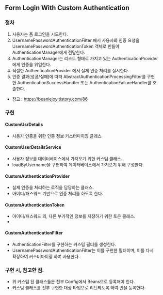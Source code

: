## Form Login With Custom Authentication

### 절차

1. 사용자는 폼 로그인을 시도한다.
2. UsernamePasswordAuthenticationFilter 에서 사용자의 인증 요청을 
UsernamePasswordAuthenticationToken 객체로 만들어 AuthenticationManager에게 전달한다.
3. AuthenticationManager는 리스트 형태로 가지고 있는 AuthenticationProvider에게 인증을 위임한다.
4. 적절한 AuthenticationProvider 에서 실제 인증 처리를 실시한다.
5. 인증 결과(성공/실패)에 따라 AbstractAuthenticationProcessingFilter를 구현한
AuthenticationSuccessHandler 또는 AuthenticationFailureHandler를 호출한다.

- 참고 : https://beaniejoy.tistory.com/86

### 구현

#### CustomUsrDetails

- 사용자 인증을 위한 인증 정보 커스터마이징 클래스

#### CustomUserDetailsService

- 사용자 정보를 데이터베이스에서 가져오기 위한 커스텀 클래스.
- loadByUsername을 구현하여 데이터베이스에서 가져오기 위해 구성한다.

#### CustomAuthenticationProvider

- 실제 인증을 처리하는 로직을 담당하는 클래스.
- 아이디/패스워드 기반으로 인증 처리를 하도록 한다.

#### CustomAuthenticationToken

- 아이디/패스워드 외, 다른 부가적인 정보를 저장하기 위한 토큰 클래스.
- 

#### CustomAuthenticationFilter

- AuthenticationFilter를 구현하는 커스텀 필터를 생성한다.
- UsernamePasswordAuthenticationFilter는 이를 구현한 필터이며, 이를 다시 확장하여 커스터마이징 하여 사용한다.

### 구현 시, 참고한 점.

- 위 커스텀 된 클래스들은 전부 Config에서 Beans으로 등록해야 한다.
- 커스텀 클래스를 전부 구현한 대상 타입으로 리턴되도록 하여 빈을 등록한다.

